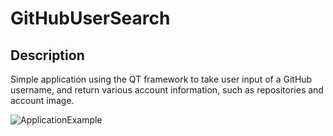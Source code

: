 # GitHubUserSearch

## Description
Simple application using the QT framework to take user input of a GitHub username, and return 
various account information, such as repositories and account image.

![ApplicationExample](GitHubUserSearch/AppPic.png)

